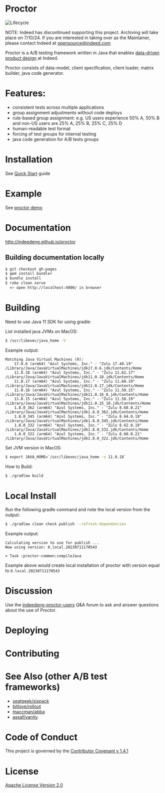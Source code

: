 # Proctor

![Lifecycle](https://img.shields.io/osslifecycle/indeedeng/proctor.svg)

NOTE: Indeed has discontinued supporting this project. Archiving will take place on 7/10/24.
If you are interested in taking over as the Maintainer, please contact Indeed at opensource@indeed.com

Proctor is a A/B testing framework written in Java that enables [data-driven product design](https://engineering.indeedblog.com/talks/data-driven-product-design/) at Indeed.

Proctor consists of data-model, client specification, client loader, matrix builder, java code generator.

# Features:
- consistent tests across multiple applications
- group assignment adjustments without code deploys
- rule-based group assignment: e.g. US users experience 50% A, 50% B and non-US users are 25% A, 25% B, 25% C, 25% D
- human-readable test format
- forcing of test groups for internal testing
- java code generation for A/B tests groups

# Installation
See [Quick Start](http://indeedeng.github.io/proctor/docs/quick-start) guide

# Example
See [proctor demo](http://www.github.com/indeedeng/proctor-demo)

# Documentation
http://indeedeng.github.io/proctor

## Building documentation locally

```bash
$ git checkout gh-pages
$ gem install bundler
$ bundle install
$ rake clean serve
  => open http://localhost:4000/ in browser
```

# Building

Need to use Java 11 SDK for using gradle:

List installed java JVMs on MacOS:
```bash
$ /usr/libexec/java_home -V
```

Example output:
```
Matching Java Virtual Machines (9):
    17.0.6 (arm64) "Azul Systems, Inc." - "Zulu 17.40.19" /Library/Java/JavaVirtualMachines/jdk17.0.6.jdk/Contents/Home
    11.0.18 (arm64) "Azul Systems, Inc." - "Zulu 11.62.17" /Library/Java/JavaVirtualMachines/jdk11.0.18.jdk/Contents/Home
    11.0.17 (arm64) "Azul Systems, Inc." - "Zulu 11.60.19" /Library/Java/JavaVirtualMachines/jdk11.0.17.jdk/Contents/Home
    11.0.16 (arm64) "Azul Systems, Inc." - "Zulu 11.58.15" /Library/Java/JavaVirtualMachines/jdk11.0.16_8.jdk/Contents/Home
    11.0.15 (arm64) "Azul Systems, Inc." - "Zulu 11.56.19" /Library/Java/JavaVirtualMachines/jdk11.0.15_10.jdk/Contents/Home
    1.8.0_362 (arm64) "Azul Systems, Inc." - "Zulu 8.68.0.21" /Library/Java/JavaVirtualMachines/jdk1.8.0_362.jdk/Contents/Home
    1.8.0_345 (arm64) "Azul Systems, Inc." - "Zulu 8.64.0.19" /Library/Java/JavaVirtualMachines/jdk1.8.0_345.jdk/Contents/Home
    1.8.0_332 (arm64) "Azul Systems, Inc." - "Zulu 8.62.0.19" /Library/Java/JavaVirtualMachines/jdk1.8.0_332.jdk/Contents/Home
    1.8.0_322 (arm64) "Azul Systems, Inc." - "Zulu 8.60.0.21" /Library/Java/JavaVirtualMachines/jdk1.8.0_322.jdk/Contents/Home
```

Set JVM version in MacOS:
```bash
$ export JAVA_HOME=`/usr/libexec/java_home -v 11.0.18`
```

How to Build:

```bash
$ ./gradlew build
```

# Local Install

Run the following gradle command and note the local version from the output:

```bash
$ ./gradlew clean check publish --refresh-dependencies 
```

Example output:

```
Calculating version to use for publish ...
Now using version: 0.local.20230711170543

> Task :proctor-common:compileJava
```

Example above would create local installation of proctor with version equal to `0.local.20230711170543`

# Discussion

Use the [indeedeng-proctor-users](https://groups.google.com/d/forum/indeedeng-proctor-users) Q&A forum to ask and answer questions about the use of Proctor.

# Deploying

# Contributing

# See Also (other A/B test frameworks)
- [seatgeek/sixpack](https://github.com/seatgeek/sixpack)
- [bitlove/rollout](https://github.com/bitlove/rollout)
- [maccman/abba](https://github.com/maccman/abba)
- [assaf/vanity](https://github.com/assaf/vanity)

# Code of Conduct
This project is governed by the [Contributor Covenant v 1.4.1](CODE_OF_CONDUCT.md)

# License

[Apache License Version 2.0](https://github.com/indeedeng/proctor/blob/master/LICENSE)
